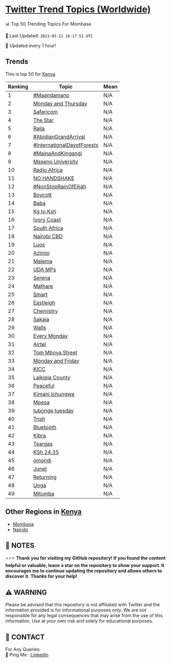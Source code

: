 [Twitter Trend Topics (Worldwide)](https://github.com/ErcinDedeoglu/Twitter-Trend-Topics)
==========


📊 Top 50 Trending Topics For Mombasa

📆 Last Updated: `2023-03-21 16:17:51 UTC`

🔧 Updated every 1 hour!


## Trends

This is top 50 for [Kenya](</Kenya>)

| Ranking | Topic | Mean |
| ------- | ------------ | ------------ |
| 1 | [#Maandamano](http://twitter.com/search?q=%23Maandamano) | N/A |
| 2 | [Monday and Thursday](http://twitter.com/search?q=Monday+and+Thursday) | N/A |
| 3 | [Safaricom](http://twitter.com/search?q=Safaricom) | N/A |
| 4 | [The Star](http://twitter.com/search?q=The+Star) | N/A |
| 5 | [Raila](http://twitter.com/search?q=Raila) | N/A |
| 6 | [#AbidjanGrandArrival](http://twitter.com/search?q=%23AbidjanGrandArrival) | N/A |
| 7 | [#InternationalDayofForests](http://twitter.com/search?q=%23InternationalDayofForests) | N/A |
| 8 | [#MainaAndKingangi](http://twitter.com/search?q=%23MainaAndKingangi) | N/A |
| 9 | [Maseno University](http://twitter.com/search?q=Maseno+University) | N/A |
| 10 | [Radio Africa](http://twitter.com/search?q=Radio+Africa) | N/A |
| 11 | [NO HANDSHAKE](http://twitter.com/search?q=NO+HANDSHAKE) | N/A |
| 12 | [#NonStopRainOfElijah](http://twitter.com/search?q=%23NonStopRainOfElijah) | N/A |
| 13 | [Boycott](http://twitter.com/search?q=Boycott) | N/A |
| 14 | [Baba](http://twitter.com/search?q=Baba) | N/A |
| 15 | [Kg to Ksh](http://twitter.com/search?q=Kg+to+Ksh) | N/A |
| 16 | [Ivory Coast](http://twitter.com/search?q=Ivory+Coast) | N/A |
| 17 | [South Africa](http://twitter.com/search?q=South+Africa) | N/A |
| 18 | [Nairobi CBD](http://twitter.com/search?q=Nairobi+CBD) | N/A |
| 19 | [Luos](http://twitter.com/search?q=Luos) | N/A |
| 20 | [Azimio](http://twitter.com/search?q=Azimio) | N/A |
| 21 | [Malema](http://twitter.com/search?q=Malema) | N/A |
| 22 | [UDA MPs](http://twitter.com/search?q=UDA+MPs) | N/A |
| 23 | [Serena](http://twitter.com/search?q=Serena) | N/A |
| 24 | [Mathare](http://twitter.com/search?q=Mathare) | N/A |
| 25 | [Smart](http://twitter.com/search?q=Smart) | N/A |
| 26 | [Eastleigh](http://twitter.com/search?q=Eastleigh) | N/A |
| 27 | [Chemistry](http://twitter.com/search?q=Chemistry) | N/A |
| 28 | [Sakaja](http://twitter.com/search?q=Sakaja) | N/A |
| 29 | [Walls](http://twitter.com/search?q=Walls) | N/A |
| 30 | [Every Monday](http://twitter.com/search?q=Every+Monday) | N/A |
| 31 | [Airtel](http://twitter.com/search?q=Airtel) | N/A |
| 32 | [Tom Mboya Street](http://twitter.com/search?q=Tom+Mboya+Street) | N/A |
| 33 | [Monday and Friday](http://twitter.com/search?q=Monday+and+Friday) | N/A |
| 34 | [KICC](http://twitter.com/search?q=KICC) | N/A |
| 35 | [Laikipia County](http://twitter.com/search?q=Laikipia+County) | N/A |
| 36 | [Peaceful](http://twitter.com/search?q=Peaceful) | N/A |
| 37 | [Kimani Ichungwa](http://twitter.com/search?q=Kimani+Ichungwa) | N/A |
| 38 | [Mpesa](http://twitter.com/search?q=Mpesa) | N/A |
| 39 | [tubonge tuesday](http://twitter.com/search?q=tubonge+tuesday) | N/A |
| 40 | [Trish](http://twitter.com/search?q=Trish) | N/A |
| 41 | [Bluetooth](http://twitter.com/search?q=Bluetooth) | N/A |
| 42 | [Kibra](http://twitter.com/search?q=Kibra) | N/A |
| 43 | [Teargas](http://twitter.com/search?q=Teargas) | N/A |
| 44 | [KSh 24.35](http://twitter.com/search?q=KSh+24.35) | N/A |
| 45 | [omondi](http://twitter.com/search?q=omondi) | N/A |
| 46 | [Junet](http://twitter.com/search?q=Junet) | N/A |
| 47 | [Returning](http://twitter.com/search?q=Returning) | N/A |
| 48 | [Unga](http://twitter.com/search?q=Unga) | N/A |
| 49 | [Mitumba](http://twitter.com/search?q=Mitumba) | N/A |



## Other Regions in [Kenya](</Kenya>)

* [Mombasa](</Kenya/Mombasa.md>)
* [Nairobi](</Kenya/Nairobi.md>)



## 📝 NOTES

⭐⭐⭐ **Thank you for visiting my GitHub repository! If you found the content helpful or valuable, leave a star on the repository to show your support. It encourages me to continue updating the repository and allows others to discover it. Thanks for your help!**


## ⚠️ WARNING

Please be advised that this repository is not affiliated with Twitter and the information provided is for informational purposes only. We are not responsible for any legal consequences that may arise from the use of this information. Use at your own risk and solely for educational purposes.


## 📨 CONTACT

 For Any Queries:  
            🏓 Ping Me : [LinkedIn](https://www.linkedin.com/in/ercindedeoglu/)
